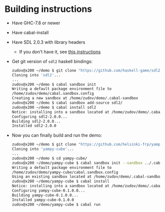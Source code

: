 # Building instructions

- Have GHC-7.8 or newer
- Have cabal-install
- Have SDL 2.0.3 with library headers
  - If you don't have it, see [this instructions][build_sdl]
- Get git version of `sdl2` haskell bindings:

  ```bash
  zudov@x200 ~/demo $ git clone "https://github.com/haskell-game/sdl2"
  Cloning into 'sdl2'...
  ...
  zudov@x200 ~/demo $ cabal sandbox init
  Writing a default package environment file to
  /home/zudov/demo/cabal.sandbox.config
  Creating a new sandbox at /home/zudov/demo/.cabal-sandbox
  zudov@x200 ~/demo $ cabal sandbox add-source sdl2/
  zudov@x200 ~/demo $ cabal install sdl2
  Notice: installing into a sandbox located at /home/zudov/demo/.cabal-sandbox
  Configuring sdl2-2.0.0...
  Building sdl2-2.0.0...
  Installed sdl2-2.0.0
  ```

- Now you can finally build and run the demo:

  ```bash
  zudov@x200 ~/demo $ git clone "https://github.com/helsinki-frp/yampy-cube"
  Cloning into 'yampy-cube'...
  ...
  zudov@x200 ~/demo $ cd yampy-cube/
  zudov@x200 ~/demo/yampy-cube $ cabal sandbox init --sandbox ../.cabal-sandbox/
  Writing a default package environment file to
  /home/zudov/demo/yampy-cube/cabal.sandbox.config
  Using an existing sandbox located at /home/zudov/demo/.cabal-sandbox
  zudov@x200 ~/demo/yampy-cube $ cabal install
  Notice: installing into a sandbox located at /home/zudov/demo/.cabal-sandbox
  Configuring yampy-cube-0.1.0.0...
  Building yampy-cube-0.1.0.0...
  Installed yampy-cube-0.1.0.0
  zudov@x200 ~/demo/yampy-cube $ cabal run
  ```

[build_sdl]: https://github.com/haskell-game/sdl2#building
